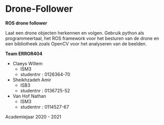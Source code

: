 # Drone-Follower

**ROS drone follower**

Laat een drone objecten herkennen en volgen. Gebruik python als programmeertaal, het ROS framework voor het besturen van de drone en een bibliotheek zoals OpenCV voor het analyseren van de beelden. 

**Team ERROR404**

- Claeys Willem
    - ISM3
    - studentnr : 0126364-70
- Sheikhzadeh Amir
    - ISB3
    - studentnr : 0136725-52
- Van Hof Nathan
     - ISM3 
     - studentnr : 0114527-67

Academiejaar 2020 - 2021
